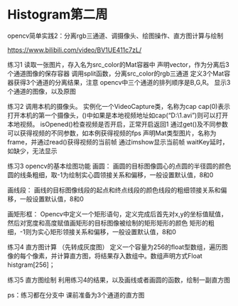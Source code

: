 # Histogram第二周
 opencv简单实践2：分离rgb三通道、调摄像头、绘图操作、直方图计算与绘制

https://www.bilibili.com/video/BV1UE411c7zL/

练习1
读取一张图片，存入名为src_color的Mat容器中
声明vector，作为分离后3个通道图像的保存容器
调用split函数，分离src_color的rgb三通道
定义3个Mat容器获得3个通道的分离结果，注意
opencv中三个通道的排列顺序是B,G,R。
显示3个通道的图像，以及原图

练习2 调用本机的摄像头。
实例化一个VideoCapture类，名称为cap
cap(0)表示打开本机的第一个摄像头，()中如果是本地视频地址如cap(“D:\\1.avi”)则可以打开本地视频。
isOpened()检查视频是否开启，正常开启返回1
通过get()及不同参数可以获得视频的不同参数，如本例获得视频的fps
声明Mat类型图片，名称为frame，并通过read()获得视频的当前帧
通过imshow显示当前帧
waitKey延时，如缺少，无法显示

练习3 opencv的基本绘图功能
画圆：
画圆的目标图像圆心的点圆的半径圆的颜色圆的线条粗细，取-1为绘制实心圆领接关系和偏移，一般设置默认值，8和0

画线段：
画线的目标图像线段的起点和终点线段的颜色线段的粗细领接关系和偏移，一般设置默认值，8和0

画矩形框：
Opencv中定义一个矩形语句，定义完成后首先对x,y的坐标值赋值，然后对宽度和高度赋值画矩形的目标图像被绘制的矩形矩形的颜色 矩形的粗细，-1则为实心矩形领接关系和偏移，一般设置默认值，8和0

练习4 直方图计算   （先转成灰度图）
定义一个容量为256的float型数组，遍历图像的每个像素，并计算直方图，将结果存入数组中。数组声明方式Float histgram[256]；

练习5 直方图绘制
利用练习4的结果，以及画线或者画圆的函数，绘制一副直方图

ps：练习都在分支中
课前准备为3个通道的直方图
